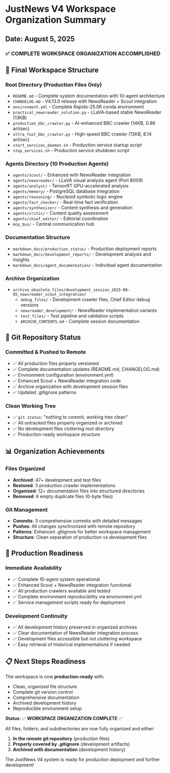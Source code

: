 # JustNews V4 Workspace Organization Summary
## Date: August 5, 2025

### ✅ **COMPLETE WORKSPACE ORGANIZATION ACCOMPLISHED**

## 📂 **Final Workspace Structure**

### **Root Directory (Production Files Only)**
- `README.md` - Complete system documentation with 10-agent architecture
- `CHANGELOG.md` - V4.13.0 release with NewsReader + Scout integration
- `environment.yml` - Complete Rapids-25.06 conda environment
- `practical_newsreader_solution.py` - LLaVA-based stable NewsReader (13KB)
- `production_bbc_crawler.py` - AI-enhanced BBC crawler (14KB, 0.86 art/sec)
- `ultra_fast_bbc_crawler.py` - High-speed BBC crawler (13KB, 8.14 art/sec)
- `start_services_daemon.sh` - Production service startup script
- `stop_services.sh` - Production service shutdown script

### **Agents Directory (10 Production Agents)**
- `agents/scout/` - Enhanced with NewsReader integration
- `agents/newsreader/` - LLaVA visual analysis agent (Port 8009)
- `agents/analyst/` - TensorRT GPU-accelerated analysis
- `agents/memory/` - PostgreSQL database integration
- `agents/reasoning/` - Nucleoid symbolic logic engine
- `agents/fact_checker/` - Real-time fact verification
- `agents/synthesizer/` - Content synthesis and generation
- `agents/critic/` - Content quality assessment
- `agents/chief_editor/` - Editorial coordination
- `mcp_bus/` - Central communication hub

### **Documentation Structure**
- `markdown_docs/production_status/` - Production deployment reports
- `markdown_docs/development_reports/` - Development analysis and insights
- `markdown_docs/agent_documentation/` - Individual agent documentation

### **Archive Organization**
- `archive_obsolete_files/development_session_2025-08-05_newsreader_scout_integration/`
  - `debug_files/` - Development crawler files, Chief Editor debug versions
  - `newsreader_development/` - NewsReader implementation variants
  - `test_files/` - Test pipeline and validation scripts
  - `ARCHIVE_CONTENTS.md` - Complete session documentation

## 🎯 **Git Repository Status**

### **Committed & Pushed to Remote**
- ✅ All production files properly versioned
- ✅ Complete documentation updates (README.md, CHANGELOG.md)
- ✅ Environment configuration (environment.yml)
- ✅ Enhanced Scout + NewsReader integration code
- ✅ Archive organization with development session files
- ✅ Updated .gitignore patterns

### **Clean Working Tree**
- ✅ `git status`: "nothing to commit, working tree clean"
- ✅ All untracked files properly organized or archived
- ✅ No development files cluttering root directory
- ✅ Production-ready workspace structure

## 📊 **Organization Achievements**

### **Files Organized**
- **Archived**: 47+ development and test files
- **Restored**: 3 production crawler implementations
- **Organized**: 12+ documentation files into structured directories
- **Removed**: 6 empty duplicate files (0-byte files)

### **Git Management**
- **Commits**: 3 comprehensive commits with detailed messages
- **Pushes**: All changes synchronized with remote repository
- **Patterns**: Enhanced .gitignore for better workspace management
- **Structure**: Clean separation of production vs development files

## 🚀 **Production Readiness**

### **Immediate Availability**
- ✅ Complete 10-agent system operational
- ✅ Enhanced Scout + NewsReader integration functional
- ✅ All production crawlers available and tested
- ✅ Complete environment reproducibility via environment.yml
- ✅ Service management scripts ready for deployment

### **Development Continuity**
- ✅ All development history preserved in organized archives
- ✅ Clear documentation of NewsReader integration process
- ✅ Development files accessible but not cluttering workspace
- ✅ Easy retrieval of historical implementations if needed

## 📋 **Next Steps Readiness**

The workspace is now **production-ready** with:
- Clean, organized file structure
- Complete git version control
- Comprehensive documentation
- Archived development history
- Reproducible environment setup

**Status**: ✅ **WORKSPACE ORGANIZATION COMPLETE** ✅

All files, folders, and subdirectories are now fully organized and either:
1. **In the remote git repository** (production files)
2. **Properly covered by .gitignore** (development artifacts)
3. **Archived with documentation** (development history)

The JustNews V4 system is ready for production deployment and further development!
